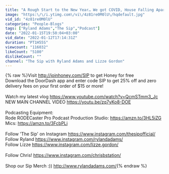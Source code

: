 ```yaml
---
title: "A Rough Start to the New Year… We got COVID, House Falling Apart, & Car Troubles"
image: "https:\/\/i.ytimg.com\/vi\/4z81re0M0lU\/hqdefault.jpg"
vid_id: "4z81re0M0lU"
categories: "People-Blogs"
tags: ["Ryland Adams","The Sip","Podcast"]
date: "2022-01-15T19:50:04+03:00"
vid_date: "2022-01-12T17:14:31Z"
duration: "PT1H55S"
viewcount: "116032"
likeCount: "5100"
dislikeCount: ""
channel: "The Sip with Ryland Adams and Lizze Gordon"
---
```

{% raw %}Visit <a rel="nofollow" target="blank" href="http://joinhoney.com/SIP">http://joinhoney.com/SIP</a> to get Honey for free<br />Download the DoorDash app and enter code SIP to get 25% off and zero delivery fees on your first order of $15 or more!<br /><br />Watch my latest vlog <a rel="nofollow" target="blank" href="https://www.youtube.com/watch?v=QcmSTmm3_Jc">https://www.youtube.com/watch?v=QcmSTmm3_Jc</a><br />NEW MAIN CHANNEL VIDEO <a rel="nofollow" target="blank" href="https://youtu.be/zq7yKo8-DOE">https://youtu.be/zq7yKo8-DOE</a> <br /><br />Podcasting Equipment: <br />Rode RODECaster Pro Podcast Production Studio: <a rel="nofollow" target="blank" href="https://amzn.to/3HL5iZG">https://amzn.to/3HL5iZG</a> <br />Mics: <a rel="nofollow" target="blank" href="https://amzn.to/3FcbPLi">https://amzn.to/3FcbPLi</a> <br /><br />Follow 'The Sip' on Instagram <a rel="nofollow" target="blank" href="https://www.instagram.com/thesipofficial/">https://www.instagram.com/thesipofficial/</a><br />Follow Ryland <a rel="nofollow" target="blank" href="https://www.instagram.com/rylandadams/">https://www.instagram.com/rylandadams/</a><br />Follow Lizze <a rel="nofollow" target="blank" href="https://www.instagram.com/lizze.gordon/">https://www.instagram.com/lizze.gordon/</a> <br /><br />Follow Chris! <a rel="nofollow" target="blank" href="https://www.instagram.com/chrisbstation/">https://www.instagram.com/chrisbstation/</a><br /><br />Shop our Sip Merch :)) <a rel="nofollow" target="blank" href="http://www.rylandadams.com/">http://www.rylandadams.com/</a>{% endraw %}
